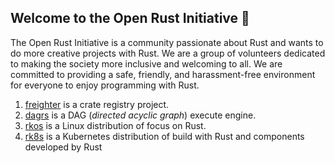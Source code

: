 ## Welcome to the Open Rust Initiative 🙌

The Open Rust Initiative is a community passionate about Rust and wants to do more creative projects with Rust. We are a group of volunteers dedicated to making the society more inclusive and welcoming to all. We are committed to providing a safe, friendly, and harassment-free environment for everyone to enjoy programming with Rust.

1. [freighter](https://github.com/open-rust-initiative/freighter) is a crate registry project.
2. [dagrs](https://github.com/open-rust-initiative/dagrs) is a DAG (_directed acyclic graph_) execute engine.
3. [rkos](https://github.com/rkos-dev) is a Linux distribution of focus on Rust.
4. [rk8s](https://github.com/rk8s-dev) is a Kubernetes distribution of build with Rust and components developed by Rust
